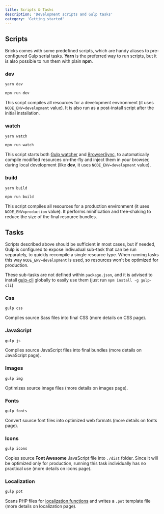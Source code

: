 ```yaml
---
title: Scripts & Tasks
description: 'Development scripts and Gulp tasks'
category: 'Getting started'
---
```


## Scripts

Bricks comes with some predefined scripts, which are handy aliases to pre-configured Gulp serial tasks. **Yarn** is the preferred way to run scripts, but it is also possible to run them with plain **npm**.
### dev

<code-group>

<code-block label="Yarn" active> 

```bash
yarn dev
```
</code-block>

<code-block label="npm"> 

```bash
npm run dev
```

</code-block>

</code-group>

This script compiles all resources for a development environment (it uses `NODE_ENV=development` value). It is also run as a post-install script after the initial installation.

### watch

<code-group>

<code-block label="Yarn" active> 

```bash
yarn watch
```
</code-block>

<code-block label="npm"> 

```bash
npm run watch
```

</code-block>

</code-group>

This script starts both [Gulp watcher](https://gulpjs.com/docs/en/getting-started/watching-files/) and [BrowserSync](https://www.browsersync.io/), to automatically compile modified resources on-the-fly and inject them in your browser, during local development (like **dev**, it uses `NODE_ENV=development` value).
### build

<code-group>

<code-block label="Yarn" active> 

```bash
yarn build
```
</code-block>

<code-block label="npm"> 

```bash
npm run build
```

</code-block>

</code-group>

This script compiles all resources for a production environment (it uses `NODE_ENV=production` value). It performs minification and tree-shaking to reduce the size of the final resource bundles.

## Tasks

Scripts described above should be sufficient in most cases, but if needed, Gulp is configured to expose indivudual sub-task that can be run separately, to quickly recompile a single resource type. When running tasks this way `NODE_ENV=development` is used, so resources won't be optimized for production.

These sub-tasks are not defined within `package.json`, and it is advised to install [gulp-cli](https://github.com/gulpjs/gulp-cli) globally to easily use them (just run `npm install -g gulp-cli`)

### Css

```bash
gulp css
```

Compiles source Sass files into final CSS (more details on <nuxt-link to="/css">CSS</nuxt-link> page).

### JavaScript

```bash
gulp js
```

Compiles source JavaScript files into final bundles (more details on <nuxt-link to="/javascript">JavaScript</nuxt-link> page).

### Images

```bash
gulp img
```

Optimizes source image files (more details on <nuxt-link to="/images">images</nuxt-link> page).

### Fonts

```bash
gulp fonts
```

Convert source font files into optimized web formats (more details on <nuxt-link to="/fonts">fonts</nuxt-link> page).

### Icons

```bash
gulp icons
```

Copies source **Font Awesome** JavaScript file into `./dist` folder. Since it will be optimized only for production, running this task individually has no practical use (more details on <nuxt-link to="/icons">icons</nuxt-link> page).

### Localization

```bash
gulp pot
```

Scans PHP files for [localization functions](https://developer.wordpress.org/apis/handbook/internationalization/internationalization-functions/) and writes a `.pot` template file (more details on <nuxt-link to="/localization">localization</nuxt-link> page).